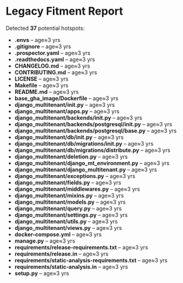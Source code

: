 # Legacy Fitment Report

Detected **37** potential hotspots:

* **.envs** – age≈3 yrs
* **.gitignore** – age≈3 yrs
* **.prospector.yaml** – age≈3 yrs
* **.readthedocs.yaml** – age≈3 yrs
* **CHANGELOG.md** – age≈3 yrs
* **CONTRIBUTING.md** – age≈3 yrs
* **LICENSE** – age≈3 yrs
* **Makefile** – age≈3 yrs
* **README.md** – age≈3 yrs
* **base_gha_image/Dockerfile** – age≈3 yrs
* **django_multitenant/__init__.py** – age≈3 yrs
* **django_multitenant/apps.py** – age≈3 yrs
* **django_multitenant/backends/__init__.py** – age≈3 yrs
* **django_multitenant/backends/postgresql/__init__.py** – age≈3 yrs
* **django_multitenant/backends/postgresql/base.py** – age≈3 yrs
* **django_multitenant/db/__init__.py** – age≈3 yrs
* **django_multitenant/db/migrations/__init__.py** – age≈3 yrs
* **django_multitenant/db/migrations/distribute.py** – age≈3 yrs
* **django_multitenant/deletion.py** – age≈3 yrs
* **django_multitenant/django_mt_environment.py** – age≈3 yrs
* **django_multitenant/django_multitenant.py** – age≈3 yrs
* **django_multitenant/exceptions.py** – age≈3 yrs
* **django_multitenant/fields.py** – age≈3 yrs
* **django_multitenant/middlewares.py** – age≈3 yrs
* **django_multitenant/mixins.py** – age≈3 yrs
* **django_multitenant/models.py** – age≈3 yrs
* **django_multitenant/query.py** – age≈3 yrs
* **django_multitenant/settings.py** – age≈3 yrs
* **django_multitenant/utils.py** – age≈3 yrs
* **django_multitenant/views.py** – age≈3 yrs
* **docker-compose.yml** – age≈3 yrs
* **manage.py** – age≈3 yrs
* **requirements/release-requirements.txt** – age≈3 yrs
* **requirements/release.in** – age≈3 yrs
* **requirements/static-analysis-requirements.txt** – age≈3 yrs
* **requirements/static-analysis.in** – age≈3 yrs
* **setup.py** – age≈3 yrs